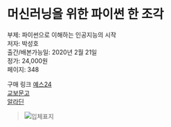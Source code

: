 # 머신러닝을 위한 파이썬 한 조각

부제: 파이썬으로 이해하는 인공지능의 시작 <br>
저자: 박성호<br>
출간/배본가능일: 2020년 2월 21일<br>
정가: 24,000원<br>
페이지: 348<br>

구매 링크
[예스24](http://www.yes24.com/Product/Goods/87663679)<br>
[교보문고](http://www.kyobobook.co.kr/product/detailViewKor.laf?ejkGb=KOR&mallGb=KOR&barcode=9791190014755&orderClick=LAG&Kc=)<br>
[알라딘](http://aladin.kr/p/RW2eD)<br>

> ![입체표지](https://user-images.githubusercontent.com/21074282/80452648-a9b0f100-8961-11ea-9aa3-b760509561a4.jpg)
